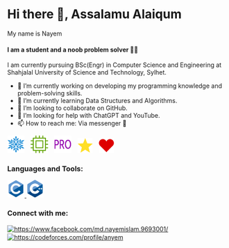 # Hi there 👋, **Assalamu Alaiqum**
My name is Nayem
#### I am a student and a noob problem solver 👨‍💻

I am currently pursuing BSc(Engr) in Computer Science and Engineering at Shahjalal University of Science and Technology, Sylhet.

- 🔭 I’m currently working on developing my programming knowledge and problem-solving skills.
- 🌱 I’m currently learning Data Structures and Algorithms.
- 👯 I’m looking to collaborate on GitHub.
- 🤔 I’m looking for help with ChatGPT and YouTube.
- 📫 How to reach me: Via messenger 🤔 

<a href='https://archiveprogram.github.com/'><img src='https://raw.githubusercontent.com/acervenky/animated-github-badges/master/assets/acbadge.gif' width='40' height='40'></a> <a href='https://docs.github.com/en/developers'><img src='https://raw.githubusercontent.com/acervenky/animated-github-badges/master/assets/devbadge.gif' width='40' height='40'></a> <a href='https://github.com/pricing'><img src='https://raw.githubusercontent.com/acervenky/animated-github-badges/master/assets/pro.gif' width='40' height='40'></a> <a href='https://stars.github.com/'><img src='https://raw.githubusercontent.com/acervenky/animated-github-badges/master/assets/starbadge.gif' width='35' height='35'></a> <a href='https://docs.github.com/en/github/supporting-the-open-source-community-with-github-sponsors'><img src='https://raw.githubusercontent.com/acervenky/animated-github-badges/master/assets/sponsorbadge.gif' width='35' height='35'></a> 

<h3 align="left">Languages and Tools:</h3>
<p align="left"> <a href="https://www.cprogramming.com/" target="_blank" rel="noreferrer"> <img src="https://raw.githubusercontent.com/devicons/devicon/master/icons/c/c-original.svg" alt="c" width="40" height="40"/> </a> <a href="https://www.w3schools.com/cpp/" target="_blank" rel="noreferrer"> <img src="https://raw.githubusercontent.com/devicons/devicon/master/icons/cplusplus/cplusplus-original.svg" alt="cplusplus" width="40" height="40"/> </a> </p>

<h3 align="left">Connect with me:</h3>
<p align="left">
<a href=https://www.facebook.com/md.nayemislam.9693001 target="blank"><img align="center" src="https://raw.githubusercontent.com/rahuldkjain/github-profile-readme-generator/master/src/images/icons/Social/facebook.svg" alt="https://www.facebook.com/md.nayemislam.9693001/" height="30" width="40" /></a>
<a href=https://codeforces.com/profile/anyem target="blank"><img align="center" src="https://raw.githubusercontent.com/rahuldkjain/github-profile-readme-generator/master/src/images/icons/Social/codeforces.svg" alt="https://codeforces.com/profile/anyem" height="30" width="40" /></a>
</p>

